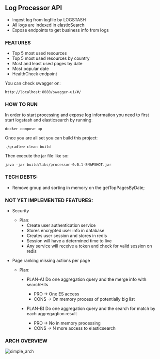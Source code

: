 ## Log Processor API


- Ingest log from logfile by LOGSTASH
- All logs are indexed in elasticSearch
- Expose endpoints to get business info from logs


### FEATURES

- Top 5 most used resources
- Top 5 most used resources by country
- Most and least used pages by date
- Most popular date
- HealthCheck endpoint

You can check swagger on:

```http://localhost:8080/swagger-ui/#/```


### HOW TO RUN
In order to start processing and expose log information you need to first start logstash and elasticsearch by running:

```docker-compose up```

Once you are all set you can build this project:

```./gradlew clean build```

Then execute the jar file like so:

```java -jar build/libs/processor-0.0.1-SNAPSHOT.jar```

### TECH DEBTS:

 - Remove group and sorting in memory on the getTopPagesByDate;


### NOT YET IMPLEMENTED FEATURES:
 - Security
    - Plan:
        - Create user authentication service
        - Stores encrypted user info in database  
        - Creates user session and stores in redis
        - Session will have a determined time to live
        - Any service will receive a token and check for valid session on redis
     

 - Page ranking missing actions per page
    - Plan:
        - PLAN-A) Do one aggregation query and the merge info with searchHits
            - PRO -> One ES access
            - CONS -> On memory process of potentially big list
      
        - PLAN-B) Do one aggregation query and the search for match by each aggregagtion result
            - PRO -> No in memory processing
            - CONS -> N more access to elasticsearch
    
### ARCH OVERVIEW
![simple_arch](simple_arch.png)